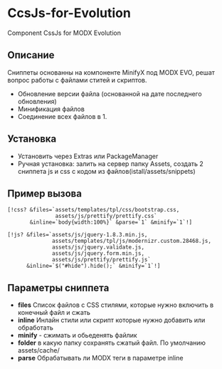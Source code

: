 CcsJs-for-Evolution
=====================
Component CssJs for MODX Evolution

Описание
----------
Сниппеты основанны на компоненте MinifyX под MODX EVO, решат вопрос работы с файлами ститей и скриптов. 
- Обновление версии файла (основанной на дате последнего обновления) 
- Минификация файлов 
- Соединение всех файлов в 1. 


Установка 
----------
- Установить через Extras или PackageManager
- Ручная установка: залить на сервер папку Assets, создать 2 сниппета js и css с кодом из файлов(istall/assets/snippets)

Пример вызова
----------


	[!css? &files=`assets/templates/tpl/css/bootstrap.css,
				   assets/js/prettify/prettify.css` 
		   &inline=`body{width:100%}` &parse=`1` &minify=`1`!]

	[!js? &files=`assets/js/jquery-1.8.3.min.js,
				  assets/templates/tpl/js/modernizr.custom.28468.js,
				  assets/js/jquery.validate.js,
				  assets/js/jquery.form.min.js,
				  assets/js/prettify/prettify.js` 
		  &inline=`$("#hide").hide();` &minify=`1`!]

	

Параметры сниппета
-------
- **files** Список файлов с CSS стилями, которые нужно включить в конечный файл и сжать
- **inline** Инлайн стили или скрипт которые нужно добавить или обработать 
- **minify** - сжимать и обьеденять файлик 
- **folder** в какую папку сохранять сжатый файл. По умолчанию assets/cache/
- **parse** Обрабатывать ли MODX теги в параметре inline



